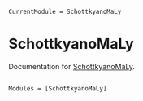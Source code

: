 ```@meta
CurrentModule = SchottkyanoMaLy
```

# SchottkyanoMaLy

Documentation for [SchottkyanoMaLy](https://github.com/meese-wj/SchottkyanoMaLy.jl).

```@index
```

```@autodocs
Modules = [SchottkyanoMaLy]
```
